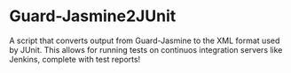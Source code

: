 Guard-Jasmine2JUnit
===================

A script that converts output from Guard-Jasmine to the XML format used by JUnit. This allows for running tests on continuos integration servers like Jenkins, complete with test reports!
